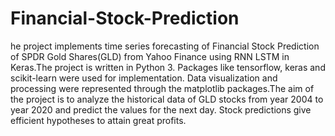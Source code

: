 # Financial-Stock-Prediction
he project implements time series forecasting of Financial Stock Prediction of SPDR Gold Shares(GLD) from Yahoo Finance using RNN LSTM in Keras.The project is written in Python 3. Packages like tensorflow, keras and scikit-learn were used for implementation. Data visualization and processing were represented through the matplotlib packages.The aim of the project is to analyze the historical data of GLD stocks from year 2004 to year 2020 and predict the values for the next day. Stock predictions give efficient hypotheses to attain great profits.
